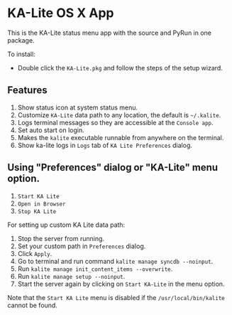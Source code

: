 KA-Lite OS X App
================

This is the KA-Lite status menu app with the source and PyRun in one package.

To install:

* Double click the `KA-Lite.pkg` and follow the steps of the setup wizard.


## Features

1. Show status icon at system status menu.
1. Customize `KA-Lite` data path to any location, the default is `~/.kalite`.
1. Logs terminal messages so they are accessible at the `Console app`.
1. Set auto start on login.
1. Makes the `kalite` executable runnable from anywhere on the terminal.
1. Show ka-lite logs in `Logs` tab of `KA Lite Preferences` dialog.


## Using "Preferences" dialog or "KA-Lite" menu option.

 1. `Start KA Lite`
 1. `Open in Browser`
 1. `Stop KA Lite`


For setting up custom KA Lite data path:

 1. Stop the server from running.
 2. Set your custom path in `Preferences` dialog.
 3. Click `Apply`.
 4. Go to terminal and run command `kalite manage syncdb --noinput`.
 5. Run `kalite manage init_content_items --overwrite`.
 6. Run `kalite manage setup --noinput`.
 7. Start the server again by clicking on `Start KA-Lite` in the menu option.

 Note that the `Start KA Lite` menu is disabled if the `/usr/local/bin/kalite` cannot be found.
